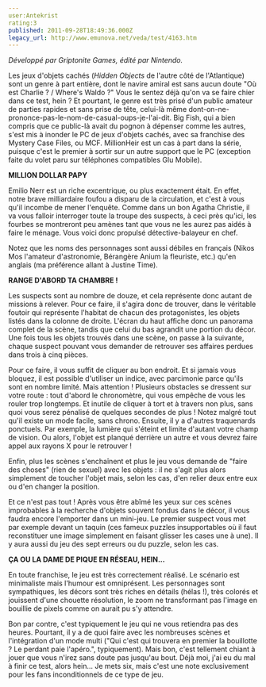 ```yaml
---
user:Antekrist
rating:3
published: 2011-09-28T18:49:36.000Z
legacy_url: http://www.emunova.net/veda/test/4163.htm
---
```

_Développé par Griptonite Games, édité par Nintendo._  

  

Les jeux d'objets cachés (_Hidden Objects_ de l'autre côté de l'Atlantique) sont un genre à part entière, dont le navire amiral est sans aucun doute "Où est Charlie ? / Where's Waldo ?" Vous le sentez déjà qu'on va se faire chier dans ce test, hein ? Et pourtant, le genre est très prisé d'un public amateur de parties rapides et sans prise de tête, celui-là même dont-on-ne-prononce-pas-le-nom-de-casual-oups-je-l'ai-dit. Big Fish, qui a bien compris que ce public-là avait du pognon à dépenser comme les autres, s'est mis à inonder le PC de jeux d'objets cachés, avec sa franchise des Mystery Case Files, ou MCF. MillionHeir est un cas à part dans la série, puisque c'est le premier à sortir sur un autre support que le PC (exception faite du volet paru sur téléphones compatibles Glu Mobile).  

  

**MILLION DOLLAR PAPY**  

Emilio Nerr est un riche excentrique, ou plus exactement était. En effet, notre brave milliardaire foufou a disparu de la circulation, et c'est à vous qu'il incombe de mener l'enquête. Comme dans un bon Agatha Christie, il va vous falloir interroger toute la troupe des suspects, à ceci près qu'ici, les fourbes se montreront peu amènes tant que vous ne les aurez pas aidés à faire le ménage. Vous voici donc propulsé détective-balayeur en chef.  

Notez que les noms des personnages sont aussi débiles en français (Nikos Mos l'amateur d'astronomie, Bérangère Anium la fleuriste, etc.) qu'en anglais (ma préférence allant à Justine Time).  

  

**RANGE D'ABORD TA CHAMBRE !**  

Les suspects sont au nombre de douze, et cela représente donc autant de missions à relever. Pour ce faire, il s'agira donc de trouver, dans le véritable foutoir qui représente l'habitat de chacun des protagonistes, les objets listés dans la colonne de droite. L'écran du haut affiche donc un panorama complet de la scène, tandis que celui du bas agrandit une portion du décor. Une fois tous les objets trouvés dans une scène, on passe à la suivante, chaque suspect pouvant vous demander de retrouver ses affaires perdues dans trois à cinq pièces.  

Pour ce faire, il vous suffit de cliquer au bon endroit. Et si jamais vous bloquez, il est possible d'utiliser un indice, avec parcimonie parce qu'ils sont en nombre limité. Mais attention ! Plusieurs obstacles se dressent sur votre route : tout d'abord le chronomètre, qui vous empêche de vous les rouler trop longtemps. Et inutile de cliquer à tort et à travers non plus, sans quoi vous serez pénalisé de quelques secondes de plus ! Notez malgré tout qu'il existe un mode facile, sans chrono. Ensuite, il y a d'autres traquenards ponctuels. Par exemple, la lumière qui s'éteint et limite d'autant votre champ de vision. Ou alors, l'objet est planqué derrière un autre et vous devrez faire appel aux rayons X pour le retrouver !  

Enfin, plus les scènes s'enchaînent et plus le jeu vous demande de "faire des choses" (rien de sexuel) avec les objets : il ne s'agit plus alors simplement de toucher l'objet mais, selon les cas, d'en relier deux entre eux ou d'en changer la position.  

Et ce n'est pas tout ! Après vous être abîmé les yeux sur ces scènes improbables à la recherche d'objets souvent fondus dans le décor, il vous faudra encore l'emporter dans un mini-jeu. Le premier suspect vous met par exemple devant un taquin (ces fameux puzzles insupportables où il faut reconstituer une image simplement en faisant glisser les cases une à une). Il y aura aussi du jeu des sept erreurs ou du puzzle, selon les cas.  

  

**ÇA OU LA DAME DE PIQUE EN RÉSEAU, HEIN...**  

En toute franchise, le jeu est très correctement réalisé. Le scénario est minimaliste mais l'humour est omniprésent. Les personnages sont sympathiques, les décors sont très riches en détails (hélas !), très colorés et jouissent d'une chouette résolution, le zoom ne transformant pas l'image en bouillie de pixels comme on aurait pu s'y attendre.  

Bon par contre, c'est typiquement le jeu qui ne vous retiendra pas des heures. Pourtant, il y a de quoi faire avec les nombreuses scènes et l'intégration d'un mode multi ("Qui c'est qui trouvera en premier la bouillotte ? Le perdant paie l'apéro.", typiquement). Mais bon, c'est tellement chiant à jouer que vous n'irez sans doute pas jusqu'au bout. Déjà moi, j'ai eu du mal à finir ce test, alors hein... Je mets six, mais c'est une note exclusivement pour les fans inconditionnels de ce type de jeu.
